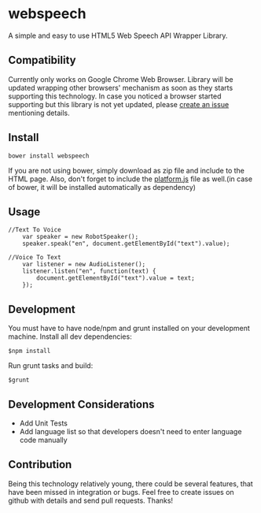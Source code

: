 webspeech
=========

A simple and easy to use HTML5 Web Speech API Wrapper Library.

## Compatibility
Currently only works on Google Chrome Web Browser. Library will be updated wrapping other browsers' mechanism as soon as they starts supporting this technology. In case you noticed a browser started supporting but this library is not yet updated, please [create an issue](https://github.com/ranacseruet/webspeech/issues) mentioning details.

## Install
```
bower install webspeech
```
If you are not using bower, simply download as zip file and include to the HTML page. Also, don't forget to include the [platform.js](https://github.com/bestiejs/platform.js) file as well.(in case of bower, it will be installed automatically as dependency)

## Usage

```
//Text To Voice
    var speaker = new RobotSpeaker();
    speaker.speak("en", document.getElementById("text").value);

//Voice To Text
    var listener = new AudioListener();
    listener.listen("en", function(text) {
        document.getElementById("text").value = text;
    });
```

## Development
You must have to have node/npm and grunt installed on your development machine.
Install all dev dependencies:
```
$npm install
```
Run grunt tasks and build:
```
$grunt
```

## Development Considerations
- Add Unit Tests
- Add language list so that developers doesn't need to enter language code manually

## Contribution
Being this technology relatively young, there could be several features, that have been missed in integration or bugs. Feel free to create issues on
github with details and send pull requests. Thanks!
